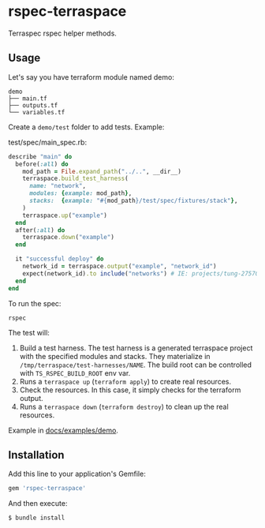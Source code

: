 # rspec-terraspace

Terraspec rspec helper methods.

## Usage

Let's say you have terraform module named demo:

    demo
    ├── main.tf
    ├── outputs.tf
    └── variables.tf

Create a `demo/test` folder to add tests. Example:

test/spec/main_spec.rb:

```ruby
describe "main" do
  before(:all) do
    mod_path = File.expand_path("../..", __dir__)
    terraspace.build_test_harness(
      name: "network",
      modules: {example: mod_path},
      stacks:  {example: "#{mod_path}/test/spec/fixtures/stack"},
    )
    terraspace.up("example")
  end
  after(:all) do
    terraspace.down("example")
  end

  it "successful deploy" do
    network_id = terraspace.output("example", "network_id")
    expect(network_id).to include("networks") # IE: projects/tung-275700/global/networks/ladybug
  end
end
```

To run the spec:

    rspec

The test will:

1. Build a test harness. The test harness is a generated terraspace project with the specified modules and stacks. They materialize in `/tmp/terraspace/test-harnesses/NAME`. The build root can be controlled with `TS_RSPEC_BUILD_ROOT` env var.
2. Runs a `terraspace up` (`terraform apply`) to create real resources.
3. Check the resources. In this case, it simply checks for the terraform output.
4. Runs a `terraspace down` (`terraform destroy`) to clean up the real resources.

Example in [docs/examples/demo](docs/examples/demo).

## Installation

Add this line to your application's Gemfile:

```ruby
gem 'rspec-terraspace'
```

And then execute:

    $ bundle install

